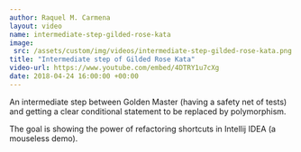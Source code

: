 ```yaml
---
author: Raquel M. Carmena
layout: video
name: intermediate-step-gilded-rose-kata
image:
 src: /assets/custom/img/videos/intermediate-step-gilded-rose-kata.png
title: "Intermediate step of Gilded Rose Kata"
video-url: https://www.youtube.com/embed/4DTRY1u7cXg
date: 2018-04-24 16:00:00 +00:00
---
```


An intermediate step between Golden Master (having a safety net of tests) and getting a clear conditional statement to be replaced by polymorphism.

The goal is showing the power of refactoring shortcuts in Intellij IDEA (a mouseless demo).
